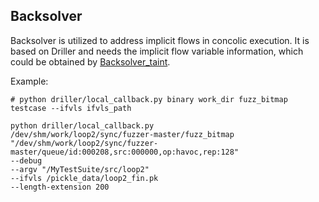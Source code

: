 ## Backsolver

Backsolver is utilized to address implicit flows in concolic execution.
It is based on Driller and needs the implicit flow variable information, which could be obtained by [Backsolver_taint](ttps://github.com/sunwithmoon/Backsolver_taint).

Example:
```shell
# python driller/local_callback.py binary work_dir fuzz_bitmap testcase --ifvls ifvls_path

python driller/local_callback.py
/dev/shm/work/loop2/sync/fuzzer-master/fuzz_bitmap
"/dev/shm/work/loop2/sync/fuzzer-master/queue/id:000208,src:000000,op:havoc,rep:128"
--debug
--argv "/MyTestSuite/src/loop2"
--ifvls /pickle_data/loop2_fin.pk
--length-extension 200
```

